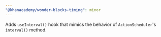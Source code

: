 ```yaml
---
"@khanacademy/wonder-blocks-timing": minor
---
```


Adds `useInterval()` hook that mimics the behavior of `ActionScheduler`'s
`interval()` method.

